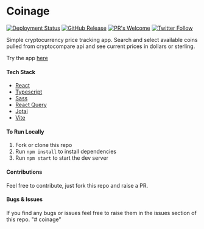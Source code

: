 # Coinage

[![Deployment Status](https://github.com/chazmcgrill/coinage/workflows/Deploy/badge.svg)](https://github.com/chazmcgrill/coinage/actions?query=workflow%3ADeploy)
[![GitHub Release](https://img.shields.io/github/v/release/chazmcgrill/coinage)](https://github.com/chazmcgrill/coinage/releases)
[![PR's Welcome](https://img.shields.io/badge/PRs-welcome-brightgreen.svg?style=flat)](http://makeapullrequest.com)
[![Twitter Follow](https://img.shields.io/twitter/follow/charlietdev.svg?style=social)](https://twitter.com/charlietdev)

Simple cryptocurrency price tracking app. Search and select available coins pulled from cryptocompare api and see current prices in dollars or
sterling.

Try the app [here](https://coinage.charlietaylorcoder.com)

#### Tech Stack

-   [React](https://reactjs.org/)
-   [Typescript](https://www.typescriptlang.org/)
-   [Sass](https://sass-lang.com/)
-   [React Query](https://react-query.tanstack.com/)
-   [Jotai](https://jotai.org/)
-   [Vite](https://vitejs.dev/)

#### To Run Locally

1. Fork or clone this repo
2. Run `npm install` to install dependencies
3. Run `npm start` to start the dev server

#### Contributions

Feel free to contribute, just fork this repo and raise a PR.

#### Bugs & Issues

If you find any bugs or issues feel free to raise them in the issues section of this repo.
"# coinage" 

